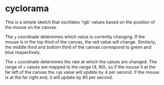 # cyclorama

This is a simple sketch that oscillates 'rgb' values based on the position of the
mouse on the canvas.

The `y` coordinate determines which value is currently changing. If the mouse
is in the top third of the canvas, the red value will change. Similarly, the
middle third and bottom third of the canvas correspond to green and blue
respectively.

The `x` coordinate determines the rate at which the values are changed. The
range of `x` values are mapped to the range (4, 80), so if the mouse it at the
far left of the canvas the `rgb` value will update by 4 per second. If the
mouse is at the far right end, it will update by 80 per second.
